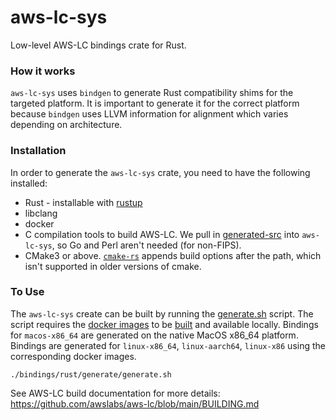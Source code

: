 aws-lc-sys
============

Low-level AWS-LC bindings crate for Rust.

### How it works
`aws-lc-sys` uses `bindgen` to generate Rust compatibility shims for the targeted platform. It is important to generate it for the correct platform because `bindgen` uses LLVM information for alignment which varies depending on architecture.

### Installation

In order to generate the `aws-lc-sys` crate, you need to have the following installed:

* Rust - installable with [rustup](https://rustup.rs/)
* libclang
* docker
* C compilation tools to build AWS-LC. We pull in [generated-src](https://github.com/awslabs/aws-lc/tree/main/generated-src) into `aws-lc-sys`, so Go and Perl aren't needed (for non-FIPS).
* CMake3 or above. [`cmake-rs`](https://docs.rs/cmake/latest/cmake/) appends build options after the path, which isn't supported in older versions of cmake.

### To Use
The `aws-lc-sys` create can be built by running the [generate.sh](./generate/generate.sh) script. 
The script requires the [docker images](../../tests/ci/docker_images/rust) to 
be [built](../../tests/ci/docker_images/rust/build_images.sh) and available locally. Bindings for `macos-x86_64` are generated on the native MacOS x86_64 platform. Bindings are generated for `linux-x86_64`, `linux-aarch64`, `linux-x86` using the corresponding docker images.

```
./bindings/rust/generate/generate.sh
```

See AWS-LC build documentation for more details: https://github.com/awslabs/aws-lc/blob/main/BUILDING.md
